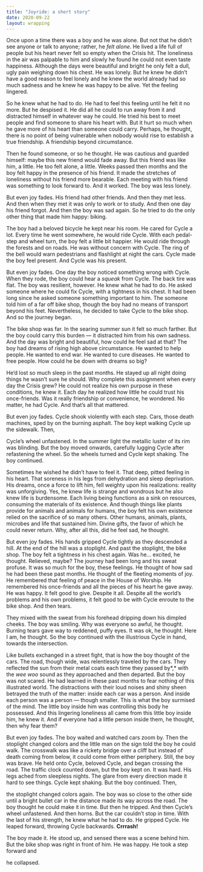 ```yaml
---
title: "Joyride: a short story"
date: 2020-09-22
layout: wrapping
---
```

Once upon a time there was a boy and he was alone. But not that he didn’t see anyone or talk to anyone; rather, he *felt alone*. He lived a life full of people but his heart never felt so empty when the Crisis hit. The loneliness in the air was palpable to him and slowly he found he could not even taste happiness. Although the days were beautiful and bright he only felt a dull, ugly pain weighing down his chest. He was lonely. But he knew he didn’t have a good reason to feel lonely and he knew the world already had so much sadness and he knew he was happy to be alive. Yet the feeling lingered. 

So he knew what he had to do. He had to feel this feeling until he felt it no more. But he despised it. He did all he could to run away from it and distracted himself in whatever way he could. He tried his best to meet people and find someone to share his heart with. But it hurt so much when he gave more of his heart than someone could carry. Perhaps, he thought, there is no point of being vulnerable when nobody would rise to establish a true friendship. A friendship beyond circumstance.

Then he found someone, or so he thought. He was cautious and guarded himself: maybe this new friend would fade away. But this friend was like him, a little. He too felt alone, a little. Weeks passed then months and the boy felt happy in the presence of his friend. It made the stretches of loneliness without his friend more bearable. Each meeting with his friend was something to look forward to. And it worked. The boy was less lonely.

But even joy fades. His friend had other friends. And then they met less. And then when they met it was only to work or to study. And then one day his friend forgot. And then the boy was sad again. So he tried to do the only other thing that made him happy: biking. 

The boy had a beloved bicycle he kept near his room. He cared for Cycle a lot. Every time he went somewhere, he would ride Cycle. With each pedal-step and wheel turn, the boy felt a little bit happier. He would ride through the forests and on roads. He was without concern with Cycle. The ring of the bell would warn pedestrians and flashlight at night the cars. Cycle made the boy feel present. And Cycle was his present.

But even joy fades. One day the boy noticed something wrong with Cycle. When they rode, the boy could hear a *squeak* from Cycle. The back tire was flat. The boy was resilient, however. He knew what he had to do. He asked someone where he could fix Cycle, with a tightness in his chest. It had been long since he asked someone something important to him. The someone told him of a far off bike shop, though the boy had no means of transport beyond his feet. Nevertheless, he decided to take Cycle to the bike shop. And so the journey began.

The bike shop was far. In the searing summer sun it felt so much farther. But the boy could carry this burden — it distracted him from his own sadness. And the day was bright and beautiful, how could he feel sad at that? The boy had dreams of rising high above circumstance. He wanted to help people. He wanted to end war. He wanted to cure diseases. He wanted to free people. How could he be down with dreams so big? 

He’d lost so much sleep in the past months. He stayed up all night doing things he wasn’t sure he should. Why complete this assignment when every day the Crisis grew? He could not realize his own purpose in these conditions, he knew it. Each day he realized how little he could trust his once-friends. Was it really friendship or convenience, he wondered. No matter, he had Cycle. And that’s all that mattered. 

But even joy fades. Cycle shook violently with each step. Cars, those death machines, sped by on the burning asphalt. The boy kept walking Cycle up the sidewalk. Then,

Cycle’s wheel unfastened. In the summer light the metallic luster of its rim was blinding. But the boy moved onwards, carefully lugging Cycle after refastening the wheel. So the wheels turned and Cycle kept shaking. The boy continued.

Sometimes he wished he didn’t have to feel it. That deep, pitted feeling in his heart. That soreness in his legs from dehydration and sleep deprivation. His dreams, once a force to lift him, fell weighty upon his realizations: reality was unforgiving. Yes, he knew life is strange and wondrous but he also knew life is burdensome. Each living being functions as a sink on resources, consuming the materials of its existence. And though things like plants provide for animals and animals for humans, the boy felt his own existence relied on the sacrifice of so many others. Other humans, animals, plants, microbes and life that sustained him. Divine gifts, the favor of which he could never return. Why, after all this, did he feel sad, he thought. 

But even joy fades. His hands gripped Cycle tightly as they descended a hill. At the end of the hill was a stoplight. And past the stoplight, the bike shop. The boy felt a tightness in his chest again. Was he… excited, he thought. Relieved, maybe? The journey had been long and his sweat profuse. It was so much for the boy, these feelings. He thought of how sad he had been these past months. He thought of the fleeting moments of joy. He remembered that feeling of peace in the House of Worship. He remembered his once-friends and all the pieces of his heart he gave away. He was happy. It felt good to give. Despite it all. Despite all the world’s problems and his own problems, it felt good to be with Cycle enroute to the bike shop. And then tears.

They mixed with the sweat from his forehead dripping down his dimpled cheeks. The boy was smiling. Why was everyone so awful, he thought. Burning tears gave way to reddened, puffy eyes. It was ok, he thought. Here I am, he thought. So the boy continued with the illustrious Cycle in hand, towards the intersection. 

Like bullets exchanged in a street fight, that is how the boy thought of the cars. The road, though wide, was relentlessly traveled by the cars. They reflected the sun from their metal coats each time they passed by*,* with the *wee woo* sound as they approached and then departed. But the boy was not scared. He had learned in these past months to fear nothing of this illustrated world. The distractions with their loud noises and shiny sheen betrayed the truth of the matter: inside each car was a person. And inside each person was a person — though smaller. This is what the boy surmised of the mind. The little boy inside him was controlling this body he possessed. And this lingering loneliness all came from this little boy inside him, he knew it. And if everyone had a little person inside them, he thought, then why fear them?

But even joy fades. The boy waited and watched cars zoom by. Then the stoplight changed colors and the little man on the sign told the boy he could walk. The crosswalk was like a rickety bridge over a cliff but instead of death coming from below, it could come from either periphery. Still, the boy was brave. He held onto Cycle, beloved Cycle, and began crossing the road. The traffic clock counted down, but the boy kept on. It was hard. His legs ached from sleepless nights. The glare from every direction made it hard to see things. Cycle kept shaking. But the boy continued. Then,

the stoplight changed colors again. The boy was so close to the other side until a bright bullet car in the distance made its way across the road. The boy thought he could make it in time. But then he tripped. And then Cycle’s wheel unfastened. And then horns. But the car couldn’t stop in time. With the last of his strength, he knew what he had to do. He gripped Cycle. He leaped forward, throwing Cycle backwards. **Crrrash!** 

The boy made it. He stood up, and sensed there was a scene behind him. But the bike shop was right in front of him. He was happy. He took a step forward and

he collapsed. 



